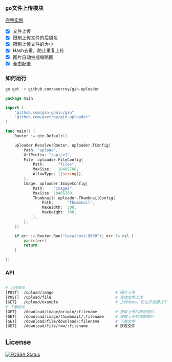 ### go文件上传模块

[完整实例](https://github.com/axetroy/go-upload)

- [x] 文件上传
- [x] 限制上传文件的后缀名
- [x] 限制上传文件的大小
- [x] Hash去重，防止重复上传
- [x] 图片自动生成缩略图
- [x] 全由配置

### 如何运行

```bash
go get -v github.com/axetroy/gin-uploader
```

```go
package main

import (
	"github.com/gin-gonic/gin"
	"github.com/axetroy/gin-uploader"
)

func main() {
	Router := gin.Default()

	uploader.Resolve(Router, uploader.TConfig{
		Path: "upload",
		UrlPrefix: "/api/v1",
		File: uploader.FileConfig{
			Path:      "files",
			MaxSize:   10485760,
			AllowType: []string{},
		},
		Image: uploader.ImageConfig{
			Path:    "images",
			MaxSize: 10485760,
			Thumbnail: uploader.ThumbnailConfig{
				Path:      "thumbnail",
				MaxWidth:  300,
				MaxHeight: 300,
			},
		},
	})

	if err := Router.Run("localhost:9090"); err != nil {
		panic(err)
		return
	}

})
```

### API

```bash

# 上传相关
[POST]  /upload/image                           # 图片上传
[POST]  /upload/file                            # 其他文件上传
[GET]   /upload/example                         # 上传demo，仅在开发模式下
# 下载相关
[GET]   /download/image/origin/:filename        # 获取上传的原始图片
[GET]   /download/image/thumbnail/:filename     # 获取上传的缩略图片
[GET]   /download/file/download/:filename       # 下载文件
[GET]   /download/file/raw/:filename            # 获取文件
```

## License

[![FOSSA Status](https://app.fossa.io/api/projects/git%2Bgithub.com%2Faxetroy%2Fgin-uploader.svg?type=large)](https://app.fossa.io/projects/git%2Bgithub.com%2Faxetroy%2Fgin-uploader?ref=badge_large)
